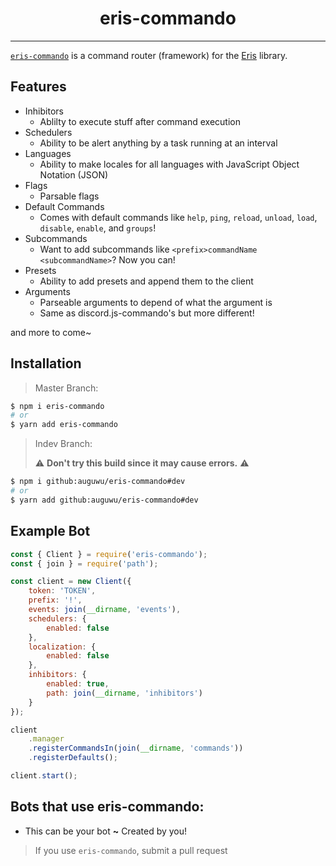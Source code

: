 <h1 align="center">eris-commando</h1>

---------------
[`eris-commando`](https://auguwu.github.io/eris-commando) is a command router (framework) for the [Eris](https://abal.moe/Eris) library.

## Features

- Inhibitors
  - Ablilty to execute stuff after command execution
- Schedulers
  - Ability to be alert anything by a task running at an interval
- Languages
  - Ability to make locales for all languages with JavaScript Object Notation (JSON)
- Flags
  - Parsable flags
- Default Commands
  - Comes with default commands like `help`, `ping`, `reload`, `unload`, `load`, `disable`, `enable`, and `groups`!
- Subcommands
  - Want to add subcommands like `<prefix>commandName <subcommandName>`? Now you can!
- Presets
  - Ability to add presets and append them to the client
- Arguments
  - Parseable arguments to depend of what the argument is
  - Same as discord.js-commando's but more different!

and more to come~

## Installation

> Master Branch:

```sh
$ npm i eris-commando
# or
$ yarn add eris-commando
```

> Indev Branch:
>
> :warning: **Don't try this build since it may cause errors.** :warning:

```sh
$ npm i github:auguwu/eris-commando#dev
# or
$ yarn add github:auguwu/eris-commando#dev
```

## Example Bot

```js
const { Client } = require('eris-commando');
const { join } = require('path');

const client = new Client({
    token: 'TOKEN',
    prefix: '!',
    events: join(__dirname, 'events'),
    schedulers: {
        enabled: false
    },
    localization: {
        enabled: false
    },
    inhibitors: {
        enabled: true,
        path: join(__dirname, 'inhibitors')
    }
});

client
    .manager
    .registerCommandsIn(join(__dirname, 'commands'))
    .registerDefaults();

client.start();
```

## Bots that use eris-commando:

- This can be your bot **~** Created by you!

> If you use `eris-commando`, submit a pull request
